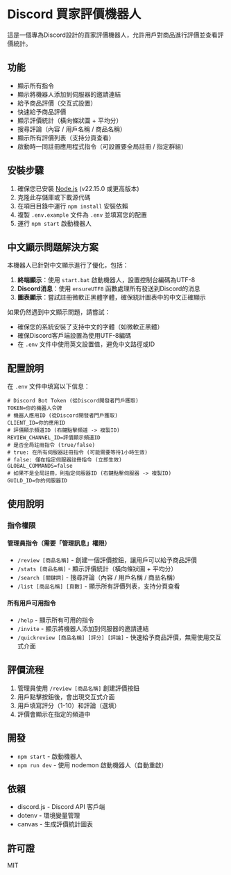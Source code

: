 # Discord 買家評價機器人

這是一個專為Discord設計的買家評價機器人，允許用戶對商品進行評價並查看評價統計。

## 功能

- 顯示所有指令
- 顯示將機器人添加到伺服器的邀請連結
- 給予商品評價（交互式設置）
- 快速給予商品評價
- 顯示評價統計（橫向條狀圖 + 平均分）
- 搜尋評論（內容 / 用戶名稱 / 商品名稱）
- 顯示所有評價列表（支持分頁查看）
- 啟動時一同註冊應用程式指令（可設置要全局註冊 / 指定群組）

## 安裝步驟

1. 確保您已安裝 [Node.js](https://nodejs.org/) (v22.15.0 或更高版本)
2. 克隆此存儲庫或下載源代碼
3. 在項目目錄中運行 `npm install` 安裝依賴
4. 複製 `.env.example` 文件為 `.env` 並填寫您的配置
5. 運行 `npm start` 啟動機器人

## 中文顯示問題解決方案

本機器人已針對中文顯示進行了優化，包括：

1. **終端顯示**：使用 `start.bat` 啟動機器人，設置控制台編碼為UTF-8
2. **Discord消息**：使用 `ensureUTF8` 函數處理所有發送到Discord的消息
3. **圖表顯示**：嘗試註冊微軟正黑體字體，確保統計圖表中的中文正確顯示

如果仍然遇到中文顯示問題，請嘗試：

- 確保您的系統安裝了支持中文的字體（如微軟正黑體）
- 確保Discord客戶端設置為使用UTF-8編碼
- 在 `.env` 文件中使用英文設置值，避免中文路徑或ID

## 配置說明

在 `.env` 文件中填寫以下信息：

```
# Discord Bot Token (從Discord開發者門戶獲取)
TOKEN=你的機器人令牌
# 機器人應用ID (從Discord開發者門戶獲取)
CLIENT_ID=你的應用ID
# 評價顯示頻道ID (右鍵點擊頻道 -> 複製ID)
REVIEW_CHANNEL_ID=評價顯示頻道ID
# 是否全局註冊指令 (true/false)
# true: 在所有伺服器註冊指令 (可能需要等待1小時生效)
# false: 僅在指定伺服器註冊指令 (立即生效)
GLOBAL_COMMANDS=false
# 如果不是全局註冊，則指定伺服器ID (右鍵點擊伺服器 -> 複製ID)
GUILD_ID=你的伺服器ID
```

## 使用說明

### 指令權限

#### 管理員指令（需要「管理訊息」權限）

- `/review [商品名稱]` - 創建一個評價按鈕，讓用戶可以給予商品評價
- `/stats [商品名稱]` - 顯示評價統計（橫向條狀圖 + 平均分）
- `/search [關鍵詞]` - 搜尋評論（內容 / 用戶名稱 / 商品名稱）
- `/list [商品名稱] [頁數]` - 顯示所有評價列表，支持分頁查看

#### 所有用戶可用指令

- `/help` - 顯示所有可用的指令
- `/invite` - 顯示將機器人添加到伺服器的邀請連結
- `/quickreview [商品名稱] [評分] [評論]` - 快速給予商品評價，無需使用交互式介面

## 評價流程

1. 管理員使用 `/review [商品名稱]` 創建評價按鈕
2. 用戶點擊按鈕後，會出現交互式介面
3. 用戶填寫評分（1-10）和評論（選填）
4. 評價會顯示在指定的頻道中

## 開發

- `npm start` - 啟動機器人
- `npm run dev` - 使用 nodemon 啟動機器人（自動重啟）

## 依賴

- discord.js - Discord API 客戶端
- dotenv - 環境變量管理
- canvas - 生成評價統計圖表

## 許可證

MIT

